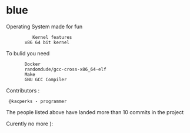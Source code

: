 # blue
Operating System made for fun

              Kernel features
           x86 64 bit kernel
           

To bulid you need

           Docker
           randomdude/gcc-cross-x86_64-elf
           Make
           GNU GCC Compiler 
           
           
Contributors :

     @kacperks - programmer
 
The people listed above have landed more than 10 commits in the project


Curently no more ):

